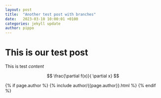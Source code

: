 ```yaml
---
layout: post
title:  "Another test post with branches"
date:   2023-03-10 10:00:01 +0100
categories: jekyll update
author: pippo
---
```


# This is our test post

This is test *content*

$$
\frac{\partial f(x)}{ \partial x}
$$

{% if page.author %}
  {% include author/{{page.author}}.html %}
{% endif %}
